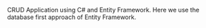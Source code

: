 CRUD Application using C# and Entity Framework. Here we use the database first approach of Entity Framework.
